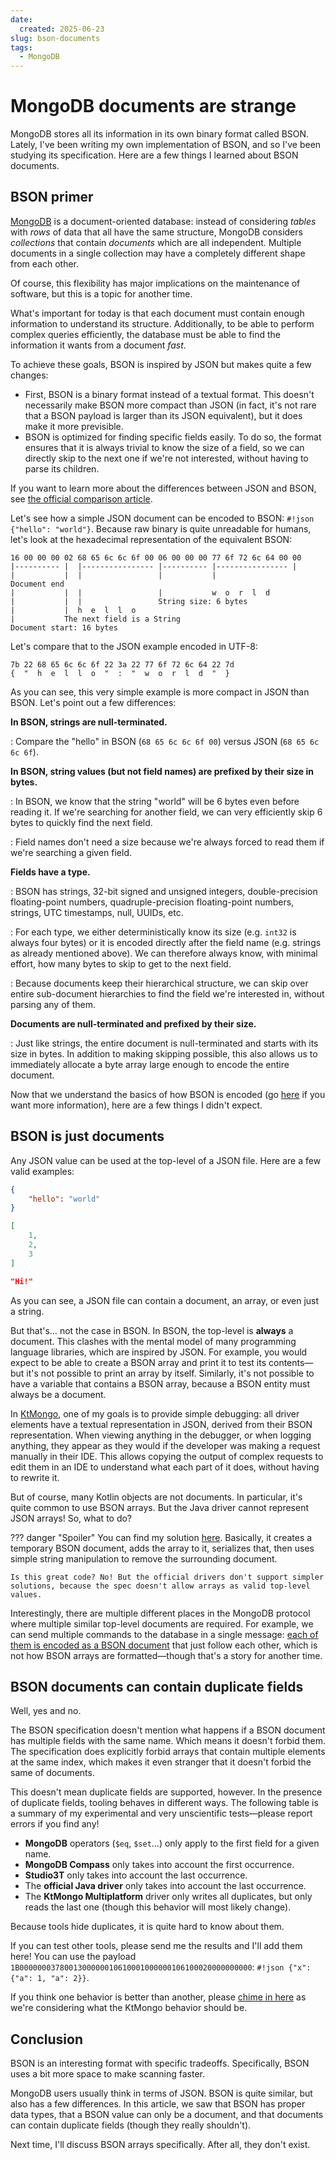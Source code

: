 ```yaml
---
date: 
  created: 2025-06-23
slug: bson-documents
tags:
  - MongoDB
---
```


# MongoDB documents are strange

MongoDB stores all its information in its own binary format called BSON. Lately, I've been writing my own implementation of BSON, and so I've been studying its specification. Here are a few things I learned about BSON documents.

<!-- more -->

## BSON primer

[MongoDB](http://mongodb.com/) is a document-oriented database: instead of considering *tables* with *rows* of data that all have the same structure, MongoDB considers *collections* that contain *documents* which are all independent. Multiple documents in a single collection may have a completely different shape from each other.

Of course, this flexibility has major implications on the maintenance of software, but this is a topic for another time.

What's important for today is that each document must contain enough information to understand its structure. Additionally, to be able to perform complex queries efficiently, the database must be able to find the information it wants from a document *fast*.

To achieve these goals, BSON is inspired by JSON but makes quite a few changes:

- First, BSON is a binary format instead of a textual format. This doesn't necessarily make BSON more compact than JSON (in fact, it's not rare that a BSON payload is larger than its JSON equivalent), but it does make it more previsible.
- BSON is optimized for finding specific fields easily. To do so, the format ensures that it is always trivial to know the size of a field, so we can directly skip to the next one if we're not interested, without having to parse its children.

If you want to learn more about the differences between JSON and BSON, see [the official comparison article](https://www.mongodb.com/resources/basics/json-and-bson).

Let's see how a simple JSON document can be encoded to BSON: ```#!json {"hello": "world"}```. Because raw binary is quite unreadable for humans, let's look at the hexadecimal representation of the equivalent BSON:

```text
16 00 00 00 02 68 65 6c 6c 6f 00 06 00 00 00 77 6f 72 6c 64 00 00
|---------- |  |---------------- |---------- |---------------- |
|           |  |                 |           |                 Document end
|           |  |                 |           w  o  r  l  d
|           |  |                 String size: 6 bytes
|           |  h  e  l  l  o
|           The next field is a String
Document start: 16 bytes
```

Let's compare that to the JSON example encoded in UTF-8:
```text
7b 22 68 65 6c 6c 6f 22 3a 22 77 6f 72 6c 64 22 7d
{  "  h  e  l  l  o  "  :  "  w  o  r  l  d  "  }
```

As you can see, this very simple example is more compact in JSON than BSON. Let's point out a few differences:

**In BSON, strings are null-terminated.**

:   Compare the "hello" in BSON (`68 65 6c 6c 6f 00`) versus JSON (`68 65 6c 6c 6f`).

**In BSON, string values (but not field names) are prefixed by their size in bytes.**

:   In BSON, we know that the string "world" will be 6 bytes even before reading it. If we're searching for another field, we can very efficiently skip 6 bytes to quickly find the next field.

:   Field names don't need a size because we're always forced to read them if we're searching a given field.

**Fields have a type.**

:   BSON has strings, 32-bit signed and unsigned integers, double-precision floating-point numbers, quadruple-precision floating-point numbers, strings, UTC timestamps, null, UUIDs, etc.

:   For each type, we either deterministically know its size (e.g. `int32` is always four bytes) or it is encoded directly after the field name (e.g. strings as already mentioned above). We can therefore always know, with minimal effort, how many bytes to skip to get to the next field.

:   Because documents keep their hierarchical structure, we can skip over entire sub-document hierarchies to find the field we're interested in, without parsing any of them.

**Documents are null-terminated and prefixed by their size.**

:   Just like strings, the entire document is null-terminated and starts with its size in bytes. In addition to making skipping possible, this also allows us to immediately allocate a byte array large enough to encode the entire document.

Now that we understand the basics of how BSON is encoded (go [here](https://bsonspec.org/spec.html) if you want more information), here are a few things I didn't expect.

## BSON is just documents

Any JSON value can be used at the top-level of a JSON file. Here are a few valid examples:
```json
{
	"hello": "world"
}
```
```json
[
	1,
	2,
	3
]
```
```json
"Hi!"
```
As you can see, a JSON file can contain a document, an array, or even just a string.

But that's… not the case in BSON. In BSON, the top-level is **always** a document. This clashes with the mental model of many programming language libraries, which are inspired by JSON. For example, you would expect to be able to create a BSON array and print it to test its contents—but it's not possible to print an array by itself. Similarly, it's not possible to have a variable that contains a BSON array, because a BSON entity must always be a document.

In [KtMongo](https://opensavvy.gitlab.io/ktmongo/docs), one of my goals is to provide simple debugging: all driver elements have a textual representation in JSON, derived from their BSON representation. When viewing anything in the debugger, or when logging anything, they appear as they would if the developer was making a request manually in their IDE. This allows copying the output of complex requests to edit them in an IDE to understand what each part of it does, without having to rewrite it.

But of course, many Kotlin objects are not documents. In particular, it's quite common to use BSON arrays. But the Java driver cannot represent JSON arrays! So, what to do?

??? danger "Spoiler"
    You can find my solution [here](https://gitlab.com/opensavvy/ktmongo/-/blob/82c23adf481fefc3ee4ec6aaebb5e8b0c74f3472/bson-official/src/jvmMain/kotlin/BsonReader.jvm.kt#L70-L80). Basically, it creates a temporary BSON document, adds the array to it, serializes that, then uses simple string manipulation to remove the surrounding document.

    Is this great code? No! But the official drivers don't support simpler solutions, because the spec doesn't allow arrays as valid top-level values.

Interestingly, there are multiple different places in the MongoDB protocol where multiple similar top-level documents are required. For example, we can send multiple commands to the database in a single message: [each of them is encoded as a BSON document](https://www.mongodb.com/docs/manual/reference/mongodb-wire-protocol/#std-label-wire-msg-sections) that just follow each other, which is not how BSON arrays are formatted—though that's a story for another time. 

## BSON documents can contain duplicate fields

Well, yes and no.

The BSON specification doesn't mention what happens if a BSON document has multiple fields with the same name. Which means it doesn't forbid them. The specification does explicitly forbid arrays that contain multiple elements at the same index, which makes it even stranger that it doesn't forbid the same of documents.

This doesn't mean duplicate fields are supported, however. In the presence of duplicate fields, tooling behaves in different ways. The following table is a summary of my experimental and very unscientific tests—please report errors if you find any!

- **MongoDB** operators (`$eq`, `$set`…) only apply to the first field for a given name.
- **MongoDB Compass** only takes into account the first occurrence. 
- **Studio3T** only takes into account the last occurrence.
- The **official Java driver** only takes into account the last occurrence.
- The **KtMongo Multiplatform** driver only writes all duplicates, but only reads the last one (though this behavior will most likely change).

Because tools hide duplicates, it is quite hard to know about them.

If you can test other tools, please send me the results and I'll add them here!
You can use the payload `1B0000000378001300000010610001000000106100020000000000`: `#!json {"x": {"a": 1, "a": 2}}`.

If you think one behavior is better than another, please [chime in here](https://gitlab.com/opensavvy/ktmongo/-/issues/66) as we're considering what the KtMongo behavior should be.

## Conclusion

BSON is an interesting format with specific tradeoffs. Specifically, BSON uses a bit more space to make scanning faster.

MongoDB users usually think in terms of JSON. BSON is quite similar, but also has a few differences. In this article, we saw that BSON has proper data types, that a BSON value can only be a document, and that documents can contain duplicate fields (though they really shouldn't).

Next time, I'll discuss BSON arrays specifically. After all, they don't exist.
